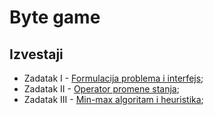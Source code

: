 # Byte game

## Izvestaji

- Zadatak I - [Formulacija problema i interfejs](https://docs.google.com/document/d/13tn4ud0GX0yojObR4rG29apfKeR2REOCAdw7JS_iwec);
- Zadatak II - [Operator promene stanja](https://docs.google.com/document/d/1_Qh-tIp8RZKq-8JCG3nrkpwNpS_9u3VUNlu_1hZsD_U);
- Zadatak III - [Min-max algoritam i heuristika](https://docs.google.com/document/d/1w_WZJCaEJ4RiqpHcNLApu_wRC6802N2W4_31xR9I2nA);
